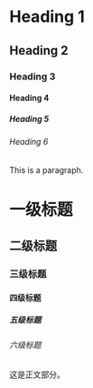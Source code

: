 # Heading 1

## Heading 2

### Heading 3

#### Heading 4

##### Heading 5

###### Heading 6

This is a paragraph.

# 一级标题

## 二级标题

### 三级标题

#### 四级标题

##### 五级标题

###### 六级标题 

这是正文部分。